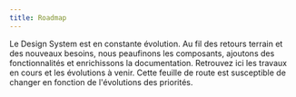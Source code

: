 ```yaml
---
title: Roadmap
---
```


Le Design System est en constante évolution. Au fil des retours terrain et des nouveaux besoins, nous peaufinons les composants, ajoutons des fonctionnalités et enrichissons la documentation. Retrouvez ici les travaux en cours et les évolutions à venir. Cette feuille de route est susceptible de changer en fonction de l'évolutions des priorités.

<doc-roadmap />
